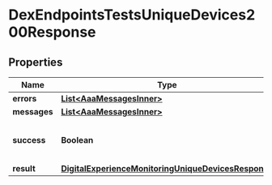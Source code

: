 

# DexEndpointsTestsUniqueDevices200Response


## Properties

| Name | Type | Description | Notes |
|------------ | ------------- | ------------- | -------------|
|**errors** | [**List&lt;AaaMessagesInner&gt;**](AaaMessagesInner.md) |  |  |
|**messages** | [**List&lt;AaaMessagesInner&gt;**](AaaMessagesInner.md) |  |  |
|**success** | **Boolean** | Whether the API call was successful |  |
|**result** | [**DigitalExperienceMonitoringUniqueDevicesResponse**](DigitalExperienceMonitoringUniqueDevicesResponse.md) |  |  [optional] |



